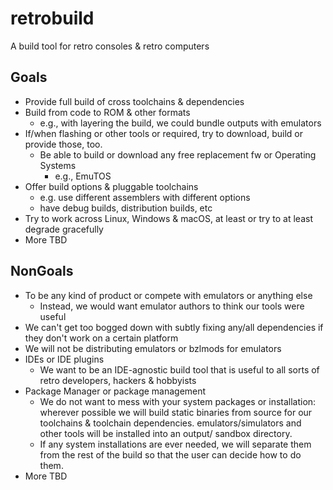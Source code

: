 # retrobuild

A build tool for retro consoles & retro computers

## Goals
- Provide full build of cross toolchains & dependencies
- Build from code to ROM & other formats
  - e.g., with layering the build, we could bundle outputs with emulators
- If/when flashing or other tools or required, try to download, build or provide those, too.
  - Be able to build or download any free replacement fw or Operating Systems
    - e.g., EmuTOS
- Offer build options & pluggable toolchains
  - e.g. use different assemblers with different options
  - have debug builds, distribution builds, etc
- Try to work across Linux, Windows & macOS, at least or try to at least degrade gracefully
- More TBD

## NonGoals
- To be any kind of product or compete with emulators or anything else
  - Instead, we would want emulator authors to think our tools were useful
- We can't get too bogged down with subtly fixing any/all dependencies if they don't work on a certain platform
- We will not be distributing emulators or bzlmods for emulators
- IDEs or IDE plugins
  - We want to be an IDE-agnostic build tool that is useful to all sorts of retro developers, hackers & hobbyists
- Package Manager or package management
  - We do not want to mess with your system packages or installation: wherever possible we will build static binaries from source for our toolchains & toolchain dependencies. emulators/simulators and other tools will be installed into an output/ sandbox directory.
  - If any system installations are ever needed, we will separate them from the rest of the build so that the user can decide how to do them.
- More TBD 
